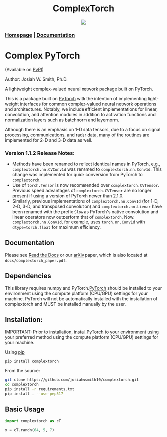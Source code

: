 <h1 align="center">ComplexTorch</h1>
<p align="center">
  <img src="https://img.shields.io/badge/complextorch-black?style=for-the-badge">
  
</p>
<h3>

[Homepage](https://github.com/josiahwsmith10/complextorch) | [Documentation](https://complextorch.readthedocs.io/en/latest/)

</h3>

# Complex PyTorch
(Available on [PyPI](https://pypi.org/project/complextorch/))

Author: Josiah W. Smith, Ph.D.

A lightweight complex-valued neural network package built on PyTorch.

This is a package built on [PyTorch](https://pytorch.org/) with the intention of implementing light-weight interfaces for common complex-valued neural network operations and architectures. 
Notably, we include efficient implementations for linear, convolution, and attention modules in addition to activation functions and normalization layers such as batchnorm and layernorm.

Although there is an emphasis on 1-D data tensors, due to a focus on signal processing, communications, and radar data, many of the routines are implemented for 2-D and 3-D data as well.

### Version 1.1.2 Release Notes:
- Methods have been renamed to reflect identical names in PyTorch, e.g., `complextorch.nn.CVConv1d` was renamed to `complextorch.nn.Conv1d`. This change was implemented for quick conversion from PyTorch to `complextorch`. 
- Use of `torch.Tensor` is now recommended over `complextorch.CVTensor`. Previous speed advantages of `complextorch.CVTensor` are no longer present if using a version of PyTorch newer than 2.1.0. 
- Similarly, previous implementations of `complextorch.nn.Conv1d` (for 1-D, 2-D, 3-D, and transposed convolution) and `complextorch.nn.Lienar` have been renamed with the prefix `Slow` as PyTorch's native convolution and linear operators now outperform that of `complextorch`. Now, `complextorch.nn.Conv1d`, for example, uses `torch.nn.Conv1d` with `dtype=torch.float` for maximum efficiency. 

## Documentation

Please see [Read the Docs](https://complextorch.readthedocs.io/en/latest/index.html) or our [arXiv](https://github.com/josiahwsmith10/complextorch) paper, which is also located at ```docs/complextorch_paper.pdf```.

## Dependencies

This library requires numpy and PyTorch.[PyTorch](https://pytorch.org/get-started/locally/) should be installed to your environment using the compute platform (CPU/GPU) settings for your machine. PyTorch will not be automatically installed with the installation of complextorch and MUST be installed manually by the user.

## Installation:

IMPORTANT:
Prior to installation, [install PyTorch](https://pytorch.org/get-started/locally/) to your environment using your preferred method using the compute platform (CPU/GPU) settings for your machine.

Using [pip](https://pypi.org/project/complextorch/)

```sh
pip install complextorch
```
From the source:
```sh
git clone https://github.com/josiahwsmith10/complextorch.git
cd complextorch
pip install -r requirements.txt
pip install . --use-pep517
```

## Basic Usage

``` python
import complextorch as cT

x = cT.randn(64, 5, 7)
```
